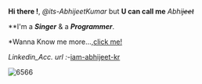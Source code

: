 **Hi there !**, *@its-AbhijeetKumar* but **U can call me** *Abhi~~jeet~~*

**I'm a **_Singer_** & a **_Programmer_**.

*Wanna Know me more...,[click me!](https://github.com/its-AbhijeetKumar/its-AbhijeetKumar/files/7156469/Resume_Olivee1.pdf)

*Linkedin_Acc. url :-*[iam-abhijeet-kr](www.linkedin.com/in/iam-abhijeet-kr)

   ![6566](https://user-images.githubusercontent.com/79626965/133138729-ad132203-c154-4405-9633-ce6cd7baf9ae.gif)
